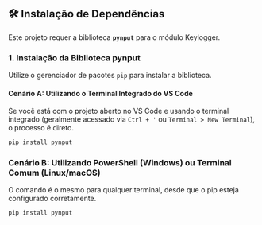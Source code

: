 ## 🛠️ Instalação de Dependências

Este projeto requer a biblioteca **`pynput`** para o módulo Keylogger.

### 1. Instalação da Biblioteca pynput
Utilize o gerenciador de pacotes `pip` para instalar a biblioteca.

#### Cenário A: Utilizando o Terminal Integrado do VS Code
Se você está com o projeto aberto no VS Code e usando o terminal integrado (geralmente acessado via `Ctrl + '` ou `Terminal > New Terminal`), o processo é direto.

```bash
pip install pynput
```
### Cenário B: Utilizando PowerShell (Windows) ou Terminal Comum (Linux/macOS)
O comando é o mesmo para qualquer terminal, desde que o pip esteja configurado corretamente.

```bash
pip install pynput
```
